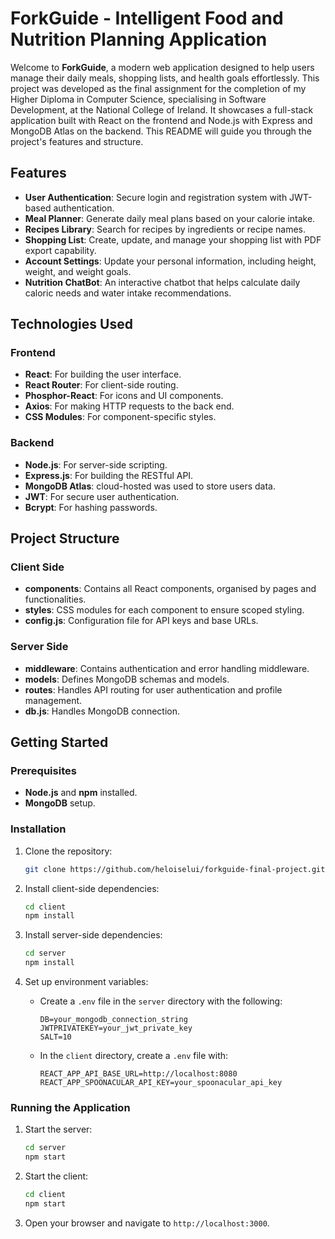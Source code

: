 # ForkGuide - Intelligent Food and Nutrition Planning Application 

Welcome to **ForkGuide**, a modern web application designed to help users manage their daily meals, shopping lists, and health goals effortlessly. This project was developed as the final assignment for the completion of my Higher Diploma in Computer Science, specialising in Software Development, at the National College of Ireland. It showcases a full-stack application built with React on the frontend and Node.js with Express and MongoDB Atlas on the backend. This README will guide you through the project's features and structure.

## Features

- **User Authentication**: Secure login and registration system with JWT-based authentication.
- **Meal Planner**: Generate daily meal plans based on your calorie intake.
- **Recipes Library**: Search for recipes by ingredients or recipe names.
- **Shopping List**: Create, update, and manage your shopping list with PDF export capability.
- **Account Settings**: Update your personal information, including height, weight, and weight goals.
- **Nutrition ChatBot**: An interactive chatbot that helps calculate daily caloric needs and water intake recommendations.

## Technologies Used

### Frontend
- **React**: For building the user interface.
- **React Router**: For client-side routing.
- **Phosphor-React**: For icons and UI components.
- **Axios**: For making HTTP requests to the back end.
- **CSS Modules**: For component-specific styles.

### Backend
- **Node.js**: For server-side scripting.
- **Express.js**: For building the RESTful API.
- **MongoDB Atlas**: cloud-hosted was used to store users data.
- **JWT**: For secure user authentication.
- **Bcrypt**: For hashing passwords.

## Project Structure

### Client Side
- **components**: Contains all React components, organised by pages and functionalities.
- **styles**: CSS modules for each component to ensure scoped styling.
- **config.js**: Configuration file for API keys and base URLs.

### Server Side
- **middleware**: Contains authentication and error handling middleware.
- **models**: Defines MongoDB schemas and models.
- **routes**: Handles API routing for user authentication and profile management.
- **db.js**: Handles MongoDB connection.

## Getting Started

### Prerequisites
- **Node.js** and **npm** installed.
- **MongoDB** setup.

### Installation

1. Clone the repository:
    ```bash
    git clone https://github.com/heloiselui/forkguide-final-project.git
    ```

2. Install client-side dependencies:
    ```bash
    cd client
    npm install
    ```

3. Install server-side dependencies:
    ```bash
    cd server
    npm install
    ```

4. Set up environment variables:
    - Create a `.env` file in the `server` directory with the following:
      ```
      DB=your_mongodb_connection_string
      JWTPRIVATEKEY=your_jwt_private_key
      SALT=10
      ```
    - In the `client` directory, create a `.env` file with:
      ```
      REACT_APP_API_BASE_URL=http://localhost:8080
      REACT_APP_SPOONACULAR_API_KEY=your_spoonacular_api_key
      ```

### Running the Application

1. Start the server:
    ```bash
    cd server
    npm start
    ```

2. Start the client:
    ```bash
    cd client
    npm start
    ```

3. Open your browser and navigate to `http://localhost:3000`.


